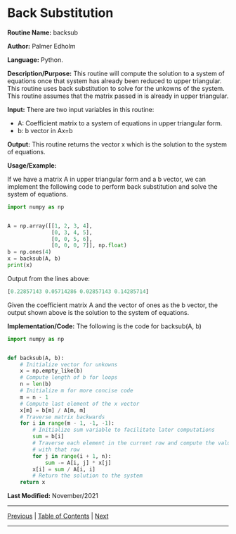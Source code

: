 # Back Substitution

**Routine Name:** backsub

**Author:** Palmer Edholm

**Language:** Python.

**Description/Purpose:** This routine will compute the solution to a system of equations once that system has already
been reduced to upper triangular. This routine uses back substitution to solve for the unkowns of the system. This routine
assumes that the matrix passed in is already in upper triangular.

**Input:** There are two input variables in this routine:

* A: Coefficient matrix to a system of equations in upper triangular form.
* b: b vector in Ax=b

**Output:** This routine returns the vector x which is the solution to the system of equations.

**Usage/Example:**

If we have a matrix A in upper triangular form and a b vector, we can implement the following code to perform back substitution
and solve the system of equations.
```python
import numpy as np


A = np.array([[1, 2, 3, 4],
              [0, 3, 4, 5],
              [0, 0, 5, 6],
              [0, 0, 0, 7]], np.float)
b = np.ones(4)
x = backsub(A, b)
print(x)
```
Output from the lines above:
```python
[0.22857143 0.05714286 0.02857143 0.14285714]
```
Given the coefficient matrix A and the vector of ones as the b vector, the output shown above is the solution to the system
of equations. 

**Implementation/Code:** The following is the code for backsub(A, b)
```python
import numpy as np


def backsub(A, b):
    # Initialize vector for unkowns
    x = np.empty_like(b)
    # Compute length of b for loops
    n = len(b)
    # Initialize m for more concise code
    m = n - 1
    # Compute last element of the x vector
    x[m] = b[m] / A[m, m]
    # Traverse matrix backwards
    for i in range(m - 1, -1, -1):
        # Initialize sum variable to facilitate later computations
        sum = b[i]
        # Traverse each element in the current row and compute the value of the unkown associated
        # with that row
        for j in range(i + 1, n):
            sum -= A[i, j] * x[j]
        x[i] = sum / A[i, i]
        # Return the solution to the system
    return x
```
**Last Modified:** November/2021

<hr>

[Previous](roots.md)
| [Table of Contents](toc/manual_toc.md)
| [Next](frwrdsub.md)

<hr>
